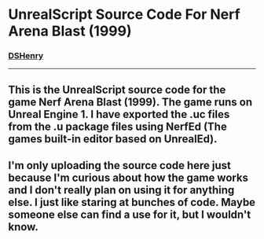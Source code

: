 # UnrealScript Source Code For Nerf Arena Blast (1999)

### [DSHenry](https://linktr.ee/Sir_Henricus)

---

## This is the UnrealScript source code for the game Nerf Arena Blast (1999). The game runs on Unreal Engine 1. I have exported the .uc files from the .u package files using NerfEd (The games built-in editor based on UnrealEd).

## I'm only uploading the source code here just because I'm curious about how the game works and I don't really plan on using it for anything else. I just like staring at bunches of code. Maybe someone else can find a use for it, but I wouldn't know.

